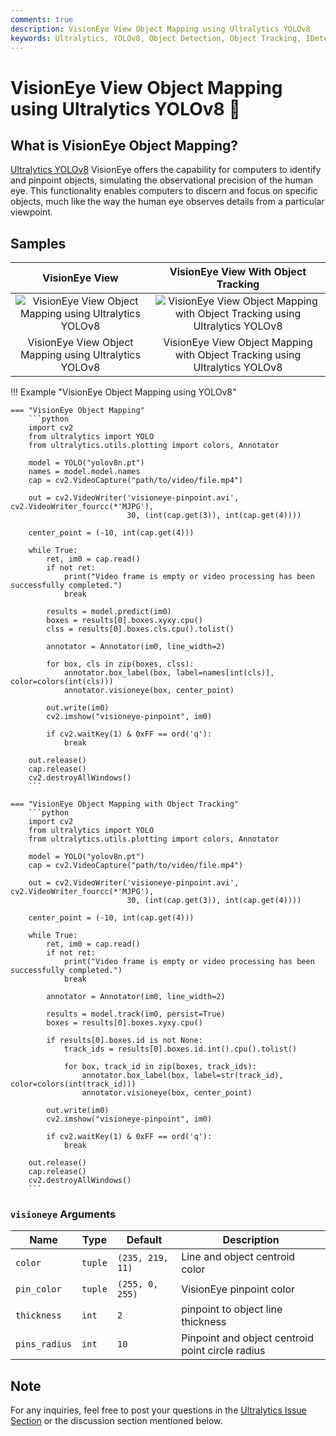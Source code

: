 ```yaml
---
comments: true
description: VisionEye View Object Mapping using Ultralytics YOLOv8
keywords: Ultralytics, YOLOv8, Object Detection, Object Tracking, IDetection, VisionEye, Computer Vision, Notebook, IPython Kernel, CLI, Python SDK
---
```


# VisionEye View Object Mapping using Ultralytics YOLOv8 🚀

## What is VisionEye Object Mapping?

[Ultralytics YOLOv8](https://github.com/ultralytics/ultralytics/) VisionEye offers the capability for computers to identify and pinpoint objects, simulating the observational precision of the human eye. This functionality enables computers to discern and focus on specific objects, much like the way the human eye observes details from a particular viewpoint.

## Samples

|                                                                        VisionEye View                                                                        |                                                                        VisionEye View With Object Tracking                                                                        |
|:------------------------------------------------------------------------------------------------------------------------------------------------------------:|:---------------------------------------------------------------------------------------------------------------------------------------------------------------------------------:|
| ![VisionEye View Object Mapping using Ultralytics YOLOv8](https://github.com/RizwanMunawar/ultralytics/assets/62513924/7d593acc-2e37-41b0-ad0e-92b4ffae6647) | ![VisionEye View Object Mapping with Object Tracking using Ultralytics YOLOv8](https://github.com/RizwanMunawar/ultralytics/assets/62513924/fcd85952-390f-451e-8fb0-b82e943af89c) |
|                                                    VisionEye View Object Mapping using Ultralytics YOLOv8                                                    |                                                    VisionEye View Object Mapping with Object Tracking using Ultralytics YOLOv8                                                    |

!!! Example "VisionEye Object Mapping using YOLOv8"

````
=== "VisionEye Object Mapping"
    ```python
    import cv2
    from ultralytics import YOLO
    from ultralytics.utils.plotting import colors, Annotator

    model = YOLO("yolov8n.pt")
    names = model.model.names
    cap = cv2.VideoCapture("path/to/video/file.mp4")

    out = cv2.VideoWriter('visioneye-pinpoint.avi', cv2.VideoWriter_fourcc(*'MJPG'),
                          30, (int(cap.get(3)), int(cap.get(4))))

    center_point = (-10, int(cap.get(4)))

    while True:
        ret, im0 = cap.read()
        if not ret:
            print("Video frame is empty or video processing has been successfully completed.")
            break

        results = model.predict(im0)
        boxes = results[0].boxes.xyxy.cpu()
        clss = results[0].boxes.cls.cpu().tolist()

        annotator = Annotator(im0, line_width=2)

        for box, cls in zip(boxes, clss):
            annotator.box_label(box, label=names[int(cls)], color=colors(int(cls)))
            annotator.visioneye(box, center_point)

        out.write(im0)
        cv2.imshow("visioneye-pinpoint", im0)

        if cv2.waitKey(1) & 0xFF == ord('q'):
            break

    out.release()
    cap.release()
    cv2.destroyAllWindows()
    ```

=== "VisionEye Object Mapping with Object Tracking"
    ```python
    import cv2
    from ultralytics import YOLO
    from ultralytics.utils.plotting import colors, Annotator

    model = YOLO("yolov8n.pt")
    cap = cv2.VideoCapture("path/to/video/file.mp4")

    out = cv2.VideoWriter('visioneye-pinpoint.avi', cv2.VideoWriter_fourcc(*'MJPG'),
                          30, (int(cap.get(3)), int(cap.get(4))))

    center_point = (-10, int(cap.get(4)))

    while True:
        ret, im0 = cap.read()
        if not ret:
            print("Video frame is empty or video processing has been successfully completed.")
            break

        annotator = Annotator(im0, line_width=2)

        results = model.track(im0, persist=True)
        boxes = results[0].boxes.xyxy.cpu()

        if results[0].boxes.id is not None:
            track_ids = results[0].boxes.id.int().cpu().tolist()

            for box, track_id in zip(boxes, track_ids):
                annotator.box_label(box, label=str(track_id), color=colors(int(track_id)))
                annotator.visioneye(box, center_point)

        out.write(im0)
        cv2.imshow("visioneye-pinpoint", im0)

        if cv2.waitKey(1) & 0xFF == ord('q'):
            break

    out.release()
    cap.release()
    cv2.destroyAllWindows()
    ```
````

### `visioneye` Arguments

| Name          | Type    | Default          | Description                                      |
|---------------|---------|------------------|--------------------------------------------------|
| `color`       | `tuple` | `(235, 219, 11)` | Line and object centroid color                   |
| `pin_color`   | `tuple` | `(255, 0, 255)`  | VisionEye pinpoint color                         |
| `thickness`   | `int`   | `2`              | pinpoint to object line thickness                |
| `pins_radius` | `int`   | `10`             | Pinpoint and object centroid point circle radius |

## Note

For any inquiries, feel free to post your questions in the [Ultralytics Issue Section](https://github.com/ultralytics/ultralytics/issues/new/choose) or the discussion section mentioned below.
